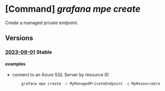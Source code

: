 # [Command] _grafana mpe create_

Create a managed private endpoint.

## Versions

### [2023-09-01](/Resources/mgmt-plane/L3N1YnNjcmlwdGlvbnMve30vcmVzb3VyY2Vncm91cHMve30vcHJvdmlkZXJzL21pY3Jvc29mdC5kYXNoYm9hcmQvZ3JhZmFuYS97fS9tYW5hZ2VkcHJpdmF0ZWVuZHBvaW50cy97fQ==/2023-09-01.xml) **Stable**

<!-- mgmt-plane /subscriptions/{}/resourcegroups/{}/providers/microsoft.dashboard/grafana/{}/managedprivateendpoints/{} 2023-09-01 -->

#### examples

- connect to an Azure SQL Server by resource ID
    ```bash
        grafana mpe create -n MyManagedPrivateEndpoint -g MyResourceGroup --workspace-name MyGrafana --group-ids sqlServer --private-link-resource-id /subscriptions/3a7edf7d-1488-4017-a908-111111111111/resourceGroups/MyResourceGroup/providers/Microsoft.Sql/servers/MySQLServer
    ```
